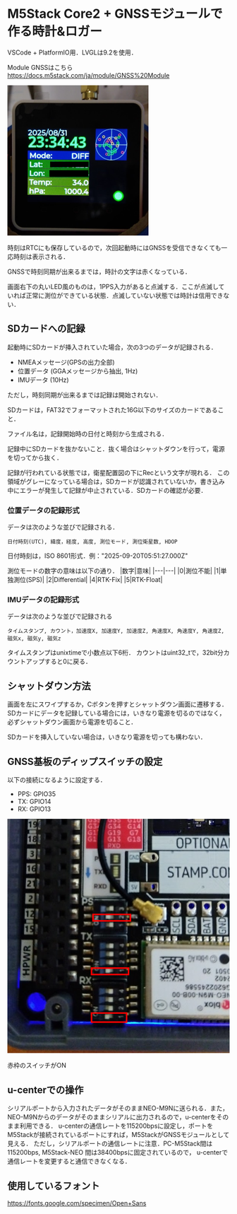 # M5Stack Core2 + GNSSモジュールで作る時計&ロガー

VSCode + PlatformIO用．LVGLは9.2を使用．

Module GNSSはこちら
https://docs.m5stack.com/ja/module/GNSS%20Module

![SCREEN](screen.png)

時刻はRTCにも保存しているので，次回起動時にはGNSSを受信できなくても一応時刻は表示される．

GNSSで時刻同期が出来るまでは，時計の文字は赤くなっている．

画面右下の丸いLED風のものは，1PPS入力があると点滅する．ここが点滅していれば正常に測位ができている状態．点滅していない状態では時計は信用できない．

## SDカードへの記録

起動時にSDカードが挿入されていた場合，次の3つのデータが記録される．
* NMEAメッセージ(GPSの出力全部)
* 位置データ (GGAメッセージから抽出, 1Hz)
* IMUデータ (10Hz)

ただし，時刻同期が出来るまでは記録は開始されない．

SDカードは，FAT32でフォーマットされた16G以下のサイズのカードであること．

ファイル名は，記録開始時の日付と時刻から生成される．

記録中にSDカードを抜かないこと．抜く場合はシャットダウンを行って，電源を切ってから抜く．

記録が行われている状態では，衛星配置図の下にRecという文字が現れる．
この領域がグレーになっている場合は，SDカードが認識されていないか，書き込み中にエラーが発生して記録が中止されている．SDカードの確認が必要．

### 位置データの記録形式

データは次のような並びで記録される．
```text
日付時刻(UTC), 緯度，経度, 高度, 測位モード, 測位衛星数, HDOP
```

日付時刻は，ISO 8601形式．例："2025-09-20T05:51:27.000Z"

測位モードの数字の意味は以下の通り．
|数字|意味|
|---|---|
|0|測位不能|
|1|単独測位(SPS)|
|2|Differential|
|4|RTK-Fix|
|5|RTK-Float|

### IMUデータの記録形式

データは次のような並びで記録される
```text
タイムスタンプ, カウント，加速度X, 加速度Y, 加速度Z, 角速度X, 角速度Y, 角速度Z, 磁気x, 磁気y, 磁気z
```

タイムスタンプはunixtimeで小数点以下6桁．
カウントはuint32_tで，32bit分カウントアップすると0に戻る．

## シャットダウン方法

画面を左にスワイプするか，Cボタンを押すとシャットダウン画面に遷移する．
SDカードにデータを記録している場合には，いきなり電源を切るのではなく，必ずシャットダウン画面から電源を切ること．

SDカードを挿入していない場合は，いきなり電源を切っても構わない．

## GNSS基板のディップスイッチの設定

以下の接続になるように設定する．

* PPS: GPIO35
* TX: GPIO14
* RX: GPIO13

![DIP-SW](dipsw.png)

赤枠のスイッチがON

## u-centerでの操作

シリアルポートから入力されたデータがそのままNEO-M9Nに送られる．また，NEO-M9Nからのデータがそのままシリアルに出力されるので，u-centerをそのまま利用できる．
u-centerの通信レートを115200bpsに設定し，ポートをM5Stackが接続されているポートにすれば，M5StackがGNSSモジュールとして見える．
ただし，シリアルポートの通信レートに注意．PC-M5Stack間は115200bps, M5Stack-NEO 間は38400bpsに固定されているので，
u-centerで通信レートを変更すると通信できなくなる．

## 使用しているフォント

https://fonts.google.com/specimen/Open+Sans

